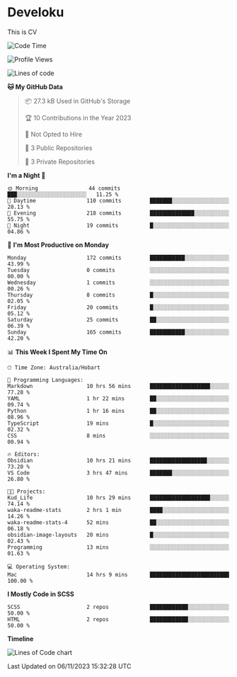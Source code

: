 # Develoku

This is CV



<!--START_SECTION:waka-->
![Code Time](http://img.shields.io/badge/Code%20Time-14%20hrs%209%20mins-blue)

![Profile Views](http://img.shields.io/badge/Profile%20Views-158-blue)

![Lines of code](https://img.shields.io/badge/From%20Hello%20World%20I%27ve%20Written-1.1%20million%20lines%20of%20code-blue)

**🐱 My GitHub Data** 

> 📦 27.3 kB Used in GitHub's Storage 
 > 
> 🏆 10 Contributions in the Year 2023
 > 
> 🚫 Not Opted to Hire
 > 
> 📜 3 Public Repositories 
 > 
> 🔑 3 Private Repositories 
 > 
**I'm a Night 🦉** 

```text
🌞 Morning                44 commits          ███░░░░░░░░░░░░░░░░░░░░░░   11.25 % 
🌆 Daytime                110 commits         ███████░░░░░░░░░░░░░░░░░░   28.13 % 
🌃 Evening                218 commits         ██████████████░░░░░░░░░░░   55.75 % 
🌙 Night                  19 commits          █░░░░░░░░░░░░░░░░░░░░░░░░   04.86 % 
```
📅 **I'm Most Productive on Monday** 

```text
Monday                   172 commits         ███████████░░░░░░░░░░░░░░   43.99 % 
Tuesday                  0 commits           ░░░░░░░░░░░░░░░░░░░░░░░░░   00.00 % 
Wednesday                1 commits           ░░░░░░░░░░░░░░░░░░░░░░░░░   00.26 % 
Thursday                 8 commits           █░░░░░░░░░░░░░░░░░░░░░░░░   02.05 % 
Friday                   20 commits          █░░░░░░░░░░░░░░░░░░░░░░░░   05.12 % 
Saturday                 25 commits          ██░░░░░░░░░░░░░░░░░░░░░░░   06.39 % 
Sunday                   165 commits         ███████████░░░░░░░░░░░░░░   42.20 % 
```


📊 **This Week I Spent My Time On** 

```text
🕑︎ Time Zone: Australia/Hobart

💬 Programming Languages: 
Markdown                 10 hrs 56 mins      ███████████████████░░░░░░   77.28 % 
YAML                     1 hr 22 mins        ██░░░░░░░░░░░░░░░░░░░░░░░   09.74 % 
Python                   1 hr 16 mins        ██░░░░░░░░░░░░░░░░░░░░░░░   08.96 % 
TypeScript               19 mins             █░░░░░░░░░░░░░░░░░░░░░░░░   02.32 % 
CSS                      8 mins              ░░░░░░░░░░░░░░░░░░░░░░░░░   00.94 % 

🔥 Editors: 
Obsidian                 10 hrs 21 mins      ██████████████████░░░░░░░   73.20 % 
VS Code                  3 hrs 47 mins       ███████░░░░░░░░░░░░░░░░░░   26.80 % 

🐱‍💻 Projects: 
Kud_Life                 10 hrs 29 mins      ███████████████████░░░░░░   74.14 % 
waka-readme-stats        2 hrs 1 min         ████░░░░░░░░░░░░░░░░░░░░░   14.26 % 
waka-readme-stats-4      52 mins             ██░░░░░░░░░░░░░░░░░░░░░░░   06.18 % 
obsidian-image-layouts   20 mins             █░░░░░░░░░░░░░░░░░░░░░░░░   02.43 % 
Programming              13 mins             ░░░░░░░░░░░░░░░░░░░░░░░░░   01.63 % 

💻 Operating System: 
Mac                      14 hrs 9 mins       █████████████████████████   100.00 % 
```

**I Mostly Code in SCSS** 

```text
SCSS                     2 repos             ████████████░░░░░░░░░░░░░   50.00 % 
HTML                     2 repos             ████████████░░░░░░░░░░░░░   50.00 % 
```



**Timeline**

![Lines of Code chart](https://raw.githubusercontent.com/develku/develku/main/assets/bar_graph.png)


 Last Updated on 06/11/2023 15:32:28 UTC
<!--END_SECTION:waka-->
